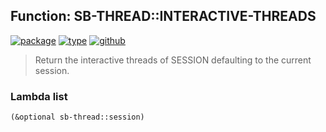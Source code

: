 ## Function: SB-THREAD::INTERACTIVE-THREADS
[![package](https://img.shields.io/badge/Package-SB--THREAD-5f9ea0.svg?style=social&colorA=999999)](../) [![type](https://img.shields.io/badge/Type-Function-5f9ea0.svg?style=social&colorA=999999)](../#function) [![github](https://img.shields.io/badge/GitHub-View_the_source-5f9ea0.svg?style=social&colorA=999999&logo=github)](https://github.com/sbcl/sbcl/blob/master/src/code/target-thread.lisp/) 

> Return the interactive threads of SESSION defaulting to the current
> session.

### Lambda list
```cl
(&optional sb-thread::session)
```
